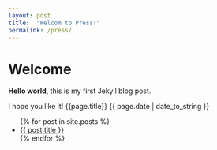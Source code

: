 ```yaml
---
layout: post
title:  "Welcom to Press!"
permalink: /press/
---
```


# Welcome

**Hello world**, this is my first Jekyll blog post.

I hope you like it!
{{page.title}}
{{ page.date | date_to_string }}

<ul>
  {% for post in site.posts %}
    <li>
      <a href="{{ post.url }}">{{ post.title }}</a>
    </li>
  {% endfor %}
</ul>
